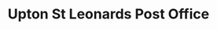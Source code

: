 ---
title: "Upton St Leonards Post Office"
url: /gloucester/upton-st-leonards-post-office/
shop: Lebensmittel
---